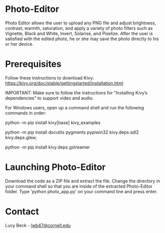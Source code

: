 # Photo-Editor
Photo Editor allows the user to upload any PNG file and adjust brightness, contrast, warmth, saturation, and apply a variety of photo filters such as Vignette, Black and White, Invert, Solarise, and Pixelize. After the user is satisfied with the edited photo, he or she may save the photo directly to his or her device.

# Prerequisites
Follow these instructions to download Kivy: https://kivy.org/doc/stable/gettingstarted/installation.html

IMPORTANT: Make sure to follow the instructions for "Installing Kivy’s dependencies" to support video and audio.

For Windows users, open up a command shell and run the following commands in order:

python -m pip install kivy[base] kivy_examples

python -m pip install docutils pygments pypiwin32 kivy.deps.sdl2 kivy.deps.glew; 

python -m pip install kivy.deps.gstreamer
# Launching Photo-Editor
Download the code as a ZIP file and extract the file. 
Change the directory in your command shell so that you are inside of the extracted Photo-Editor folder.
Type 'python photo_app.py' on your command line and press enter. 
# Contact 
Lucy Beck - lwb47@cornell.edu

